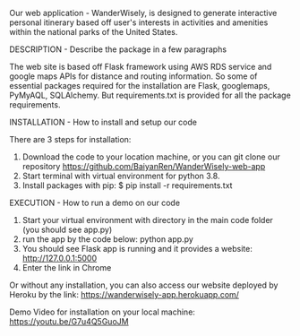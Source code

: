 
Our web application - WanderWisely, is designed to generate interactive personal itinerary based off user's interests in activities and amenities within the national parks of the United States.

DESCRIPTION - Describe the package in a few paragraphs

The web site is based off Flask framework using AWS RDS service and google maps APIs for distance and routing information.
So some of essential packages required for the installation are Flask, googlemaps, PyMyAQL, SQLAlchemy.
But requirements.txt is provided for all the package requirements.


INSTALLATION - How to install and setup our code

There are 3 steps for installation:
1. Download the code to your location machine, or you can git clone our repository https://github.com/BaiyanRen/WanderWisely-web-app
2. Start terminal with virtual environment for python 3.8.
3. Install packages with pip: $ pip install -r requirements.txt


EXECUTION - How to run a demo on our code

1. Start your virtual environment with directory in the main code folder (you should see app.py)
2. run the app by the code below:
   python app.py
3. You should see Flask app is running and it provides a website: http://127.0.0.1:5000
4. Enter the link in Chrome

Or without any installation, you can also access our website deployed by Heroku by the link: https://wanderwisely-app.herokuapp.com/


Demo Video for installation on your local machine: https://youtu.be/G7u4Q5GuoJM


